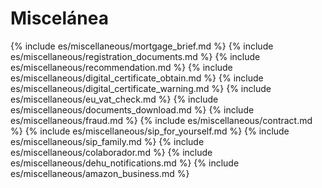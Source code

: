# Miscelánea

{% include es/miscellaneous/mortgage_brief.md %}
{% include es/miscellaneous/registration_documents.md %}
{% include es/miscellaneous/recommendation.md %}
{% include es/miscellaneous/digital_certificate_obtain.md %}
{% include es/miscellaneous/digital_certificate_warning.md %}
{% include es/miscellaneous/eu_vat_check.md %}
{% include es/miscellaneous/documents_download.md %}
{% include es/miscellaneous/fraud.md %}
{% include es/miscellaneous/contract.md %}
{% include es/miscellaneous/sip_for_yourself.md %}
{% include es/miscellaneous/sip_family.md %}
{% include es/miscellaneous/colaborador.md %}
{% include es/miscellaneous/dehu_notifications.md %}
{% include es/miscellaneous/amazon_business.md %} 
